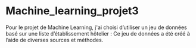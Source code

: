 # Machine_learning_projet3
Pour le projet de Machine Learning, j'ai choisi d’utiliser un jeu de données basé sur une liste d’établissement hôtelier : Ce jeu de données a été créé à l’aide de diverses sources et méthodes.
